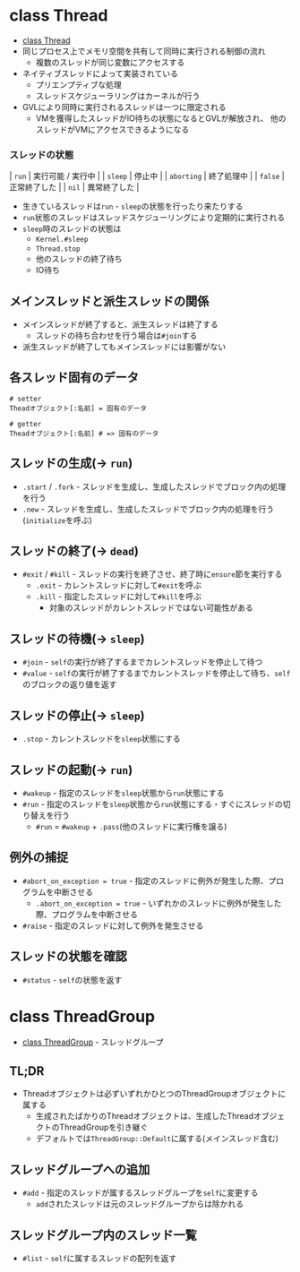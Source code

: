# class Thread
- [class Thread](https://docs.ruby-lang.org/ja/2.7.0/class/Thread.html)
- 同じプロセス上でメモリ空間を共有して同時に実行される制御の流れ
  - 複数のスレッドが同じ変数にアクセスする
- ネイティブスレッドによって実装されている
  - プリエンプティブな処理
  - スレッドスケジューラリングはカーネルが行う
- GVLにより同時に実行されるスレッドは一つに限定される
  - VMを獲得したスレッドがIO待ちの状態になるとGVLが解放され、
    他のスレッドがVMにアクセスできるようになる

### スレッドの状態
| `run`      | 実行可能 / 実行中 |
| `sleep`    | 停止中            |
| `aborting` | 終了処理中        |
| `false`    | 正常終了した      |
| `nil`      | 異常終了した      |

- 生きているスレッドは`run` - `sleep`の状態を行ったり来たりする
- `run`状態のスレッドはスレッドスケジューリングにより定期的に実行される
- `sleep`時のスレッドの状態は
  - `Kernel.#sleep`
  - `Thread.stop`
  - 他のスレッドの終了待ち
  - IO待ち

## メインスレッドと派生スレッドの関係
- メインスレッドが終了すると、派生スレッドは終了する
  - スレッドの待ち合わせを行う場合は`#join`する
- 派生スレッドが終了してもメインスレッドには影響がない

## 各スレッド固有のデータ
```
# setter
Theadオブジェクト[:名前] = 固有のデータ

# getter
Theadオブジェクト[:名前] # => 固有のデータ
```

## スレッドの生成(-> `run`)
- `.start` / `.fork` - スレッドを生成し、生成したスレッドでブロック内の処理を行う
- `.new` - スレッドを生成し、生成したスレッドでブロック内の処理を行う(`initialize`を呼ぶ)

## スレッドの終了(-> `dead`)
- `#exit` / `#kill` - スレッドの実行を終了させ、終了時に`ensure`節を実行する
  - `.exit` - カレントスレッドに対して`#exit`を呼ぶ
  - `.kill` - 指定したスレッドに対して`#kill`を呼ぶ
    - 対象のスレッドがカレントスレッドではない可能性がある

## スレッドの待機(-> `sleep`)
- `#join` - `self`の実行が終了するまでカレントスレッドを停止して待つ
- `#value` - `self`の実行が終了するまでカレントスレッドを停止して待ち、`self`のブロックの返り値を返す

## スレッドの停止(-> `sleep`)
- `.stop` - カレントスレッドを`sleep`状態にする

## スレッドの起動(-> `run`)
- `#wakeup` - 指定のスレッドを`sleep`状態から`run`状態にする
- `#run` - 指定のスレッドを`sleep`状態から`run`状態にする・すぐにスレッドの切り替えを行う
  - `#run` = `#wakeup` + `.pass`(他のスレッドに実行権を譲る)

## 例外の捕捉
- `#abort_on_exception = true` - 指定のスレッドに例外が発生した際、プログラムを中断させる
  - `.abort_on_exception = true` - いずれかのスレッドに例外が発生した際、プログラムを中断させる
- `#raise` - 指定のスレッドに対して例外を発生させる

## スレッドの状態を確認
- `#status` - `self`の状態を返す

# class ThreadGroup
- [class ThreadGroup](https://docs.ruby-lang.org/ja/latest/class/ThreadGroup.html) - スレッドグループ

## TL;DR
- Threadオブジェクトは必ずいずれかひとつのThreadGroupオブジェクトに属する
  - 生成されたばかりのThreadオブジェクトは、生成したThreadオブジェクトのThreadGroupを引き継ぐ
  - デフォルトでは`ThreadGroup::Default`に属する(メインスレッド含む)

## スレッドグループへの追加
- `#add` - 指定のスレッドが属するスレッドグループを`self`に変更する
  - `add`されたスレッドは元のスレッドグループからは除かれる

## スレッドグループ内のスレッド一覧
- `#list` - `self`に属するスレッドの配列を返す
